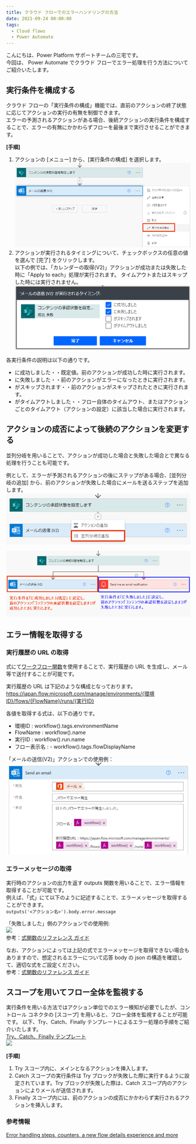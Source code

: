 ```yaml
---
title: クラウド フローでのエラーハンドリングの方法
date: 2021-09-24 00:00:00
tags:
  - Cloud flows
  - Power Automate
---
```


こんにちは、Power Platform サポートチームの三宅です。  
  今回は、 Power Automate でクラウド フローでエラー処理を行う方法についてご紹介いたします。
  
  <!-- more -->

## 実行条件を構成する    
 
クラウド フローの「実行条件の構成」機能では、直前のアクションの終了状態に応じてアクションの実行の有無を制御できます。  
エラーの予測されるアクションがある場合、後続アクションの実行条件を構成することで、エラーの有無にかかわらずフローを最後まで実行させることができます。  

**[手順]**  
1. アクションの [メニュー] から、[実行条件の構成] を選択します。  
![](./CloudFlow-ErrorHandling/img1.png) 　
2. アクションが実行されるタイミングについて、チェックボックスの任意の値を選んで [完了] をクリックします。  
以下の例では、「カレンダーの取得(V2)」アクションが成功または失敗した時に「Apply to each」処理が実行されます。
タイムアウトまたはスキップした時には実行されません。  
![](./CloudFlow-ErrorHandling/img2.png)  

各実行条件の説明は以下の通りです。 

- に成功しました・・既定値。前のアクションが成功した時に実行されます。  
- に失敗しました・・前のアクションがエラーになったときに実行されます。  
- がスキップされます・・前のアクションがスキップされたときに実行されます。  
- がタイムアウトしました・・フロー自体のタイムアウト、またはアクションごとのタイムアウト（アクションの設定）に該当した場合に実行されます。

## アクションの成否によって後続のアクションを変更する

並列分岐を用いることで、アクションが成功した場合と失敗した場合とで異なる処理を行うことも可能です。

例として、エラーが予測されるアクションの後にステップがある場合、[並列分岐の追加] から、前のアクションが失敗した場合にメールを送るステップを追加します。  
![](./CloudFlow-ErrorHandling/img3.png)  

![](./CloudFlow-ErrorHandling/img4.png)

## エラー情報を取得する  

### 実行履歴の URL の取得
式にて[ワークフロー関数](https://docs.microsoft.com/ja-jp/azure/logic-apps/workflow-definition-language-functions-reference#workflow)を使用することで、実行履歴の URL を生成し、メール等で送付することが可能です。  

実行履歴の URL は下記のような構成となっております。  
https://japan.flow.microsoft.com/manage/environments/{環境ID}/flows/{FlowName}/runs/{実行ID}  

各値を取得する式は、以下の通りです。  

- 環境ID : workflow().tags.environmentName  
- FlowName : workflow().name  
- 実行ID : workflow().run.name  
- フロー表示名 : - workflow().tags.flowDisplayName  

「メールの送信(V2)」アクションでの使用例：  
![](./CloudFlow-ErrorHandling/img7.png)  

### エラーメッセージの取得
実行時のアクションの出力を返す outputs 関数を用いることで、エラー情報を取得することが可能です。  
例えば、「式」にて以下のように記述することで、エラーメッセージを取得することができます。  
```outputs('<アクション名>').body.error.message```  

「失敗しました」側のアクションでの使用例:  
![](./CloudFlow-ErrorHandling/img5.png)  
参考：[式関数のリファレンス ガイド](https://docs.microsoft.com/ja-jp/azure/logic-apps/workflow-definition-language-functions-reference#outputs)

なお、アクションによっては上記の式でエラーメッセージを取得できない場合もありますので、想定されるエラーについて応答 body の json の構造を確認して、適切な式をご設定ください。  
参考：[式関数のリファレンス ガイド](https://docs.microsoft.com/ja-jp/azure/logic-apps/workflow-definition-language-functions-reference#outputs)

## スコープを用いてフロー全体を監視する  
実行条件を用いる方法ではアクション単位でのエラー検知が必要でしたが、コントロール コネクタの [スコープ] を用いると、フロー全体を監視することが可能です。
以下、Try、Catch、Finally テンプレートによるエラー処理の手順をご紹介いたします。  
[Try、Catch、Finally テンプレート](https://flow.microsoft.com/en-us/galleries/public/templates/e8e028c6df7b4eb786abdf510e4f1da3/try-catch-and-finally-template/)  
![](./CloudFlow-ErrorHandling/img6.png)  

**[手順]**  
1. Try スコープ内に、メインとなるアクションを挿入します。  
2. Catch スコープの実行条件は Try ブロックが失敗した際に実行するように設定されています。Try ブロックが失敗した際は、Catch スコープ内のアクションによりメールが送信されます。  
3. Finally スコープ内には、前のアクションの成否にかかわらず実行されるアクションを挿入します。  

### 参考情報  
[Error handling steps, counters, a new flow details experience and more](https://powerautomateweb.microsoft.com/en-us/blog/error-handling/)
